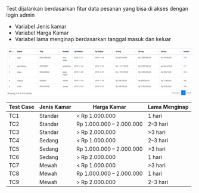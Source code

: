 Test dijalankan berdasarkan fitur data pesanan yang bisa di akses dengan login admin  
- Variabel Jenis kamar  
- Variabel Harga Kamar  
- Variabel lama menginap berdasarkan tanggal masuk dan keluar

![Dokumentasi Hasil Uji](orthgonal.png)  



| Test Case | Jenis Kamar | Harga Kamar              | Lama Menginap |
| --------- | ----------- | ------------------------ | ------------- |
| TC1       | Standar     | < Rp 1.000.000           | 1 hari        |
| TC2       | Standar     | Rp 1.000.000 – 2.000.000 | 2–3 hari      |
| TC3       | Standar     | > Rp 2.000.000           | >3 hari       |
| TC4       | Sedang      | < Rp 1.000.000           | 2–3 hari      |
| TC5       | Sedang      | Rp 1.000.000 – 2.000.000 | >3 hari       |
| TC6       | Sedang      | > Rp 2.000.000           | 1 hari        |
| TC7       | Mewah       | < Rp 1.000.000           | >3 hari       |
| TC8       | Mewah       | Rp 1.000.000 – 2.000.000 | 1 hari        |
| TC9       | Mewah       | > Rp 2.000.000           | 2–3 hari      |


